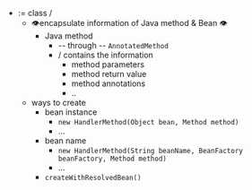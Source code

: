 * := class / 
  * 👁️encapsulate information of Java method & Bean 👁️
    * Java method
      * -- through -- `AnnotatedMethod`
      * / contains the information
        * method parameters
        * method return value
        * method annotations
        * ..
  * ways to create
    * bean instance
      * `new HandlerMethod(Object bean, Method method)`
      * ...
    * bean name
      * `new HandlerMethod(String beanName, BeanFactory beanFactory, Method method)`
      * ...
    * `createWithResolvedBean()`